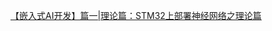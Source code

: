 [【嵌入式AI开发】篇一|理论篇：STM32上部署神经网络之理论篇](https://mp.weixin.qq.com/s?__biz=Mzg2NTY1OTA3Nw==&mid=2247484170&idx=1&sn=e6692903c377c3b2c1c53f17d4047adb&chksm=ce57f2a0f9207bb69f0e09b07bd0dd127bc04e99a80d3a49ea013734e24adc9f7c931571b30c&scene=21#wechat_redirect)